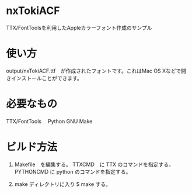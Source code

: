 ﻿nxTokiACF
=======
TTX/FontToolsを利用したAppleカラーフォント作成のサンプル

# 使い方
output/nxTokiACF.ttf　が作成されたフォントです。これはMac OS Xなどで開きインストールことができます。

# 必要なもの
TTX/FontTools　
Python
GNU Make

# ビルド方法
1. Makefile　を編集する。
TTXCMD　に TTX のコマンドを指定する。
PYTHONCMD に python のコマンドを指定する。

2. make
ディレクトリに入り
$ make
する。

